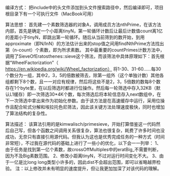编译方式：
	把include中的头文件添加到头文件搜索路径中，然后编译即可，项目根目录下有一个可执行文件（MacBook可用）

算法思想：
	首先建一个素数筛选器的对象A，调用成员方法nthPrime，在该方法内部，首先是确定一个小距离tinyN，第一轮循环计数后让最后计数值count离1亿的差距小于tinyN，即跳出第一轮循环。随后从当前筛到的数开始，到用approximate（即N/lnN）的方法估计出来的stop值之间用findNthPrime方法找出第（n-count）个素数，即为所求素数。
	其中最重要的countPrimes计数方法中，调用了SieveOfEratosthenes::sieve这个筛法，而该筛法中具体原理如下：首先根据“WheelFactorization”（https://en.wikipedia.org/wiki/Wheel_factorization） 将1-30、31-60……每30个数分为一组，其中2，3，5的倍数被筛去，除第一组外（这个单独计数）其他各组都剩下8个数，且一一对应有规律，然后将这些不是2，3，5倍数的数每8个数存在1个byte里，在以后筛选时都进行位操作。然后每一轮筛选中存入32KB（默认L1缓存）即一次筛选30*4K个数，每次筛选后将本轮信息存入next数组中，在下一次筛选中拿出来作为初始化参数。由于该方法是在高速缓存中运行，采用位操作且配合轮式分解和埃拉托色尼筛法，因此该关键方法处理速度极快，同时也增加了算法结构的复杂性。

算法描述：
	该算法引用的是kimwalisch/primesieve，开始打算借鉴这一代码然后自己写，但各个函数之间调用关系很复杂，算法也很复杂，耗费了许多时间也没成功，无奈只有直接引用源代码。但我认为这也是优秀完成任务的一种方式（时间非常短），不过我在源代码的基础上进行了一些小的优化，以下会一一列举：
1、由于任务是找到第一亿个素数，故crossOffMultiples中的eratBig_不需要判断，因为不及Big素数范围。
2、修改小距离tinyN，不过对运行时间变化不大。
3、由于一亿是比long long类型小许多的，因此dist不会超出范围，即可以省略越界检验。
注：以上修改并未有明显的速度提升，但让我更加加深了对该代码的理解。

